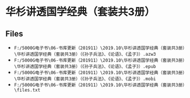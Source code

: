 # 华杉讲透国学经典（套装共3册）

## Files

- `F:/5000G电子书\06-书库更新（201911）\2019.10\华杉讲透国学经典（套装共3册）\华杉讲透国学经典（套装共3册）（《孙子兵法》、《论语》、《孟子》）.azw3`
- `F:/5000G电子书\06-书库更新（201911）\2019.10\华杉讲透国学经典（套装共3册）\华杉讲透国学经典（套装共3册）（《孙子兵法》、《论语》、《孟子》）.epub`
- `F:/5000G电子书\06-书库更新（201911）\2019.10\华杉讲透国学经典（套装共3册）\华杉讲透国学经典（套装共3册）（《孙子兵法》、《论语》、《孟子》）.mobi`
- `F:/5000G电子书\06-书库更新（201911）\2019.10\华杉讲透国学经典（套装共3册）\files.txt`
